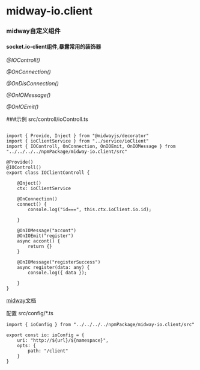 # midway-io.client


### midway自定义组件
#### socket.io-client组件,暴露常用的装饰器

*@IOControll()*

*@OnConnection()*

*@OnDisConnection()*

*@OnIOMessage()*

*@OnIOEmit()*

###示例 src/controll/ioControll.ts
```

import { Provide, Inject } from "@midwayjs/decorator"
import { ioClientService } from "../service/ioClient"
import { IOControll, OnConnection, OnIOEmit, OnIOMessage } from "../../../../npmPackage/midway-io.client/src"

@Provide()
@IOControll()
export class IOClientControll {

    @Inject()
    ctx: ioClientService

    @OnConnection()
    connect() {
        console.log("id===", this.ctx.ioClient.io.id);

    }

    @OnIOMessage("accont")
    @OnIOEmit("register")
    async accont() {
        return {}
    }

    @OnIOMessage("registerSuccess")
    async register(data: any) {
        console.log({ data });

    }
}
```

[midway文档](https://www.yuque.com/midwayjs/midway_v2)

配置 src/config/*.ts

```
import { ioConfig } from "../../../../npmPackage/midway-io.client/src"

export const io: ioConfig = {
    uri: "http://${url}/${namespace}",
    opts: {
        path: "/client"
    }
}

```

